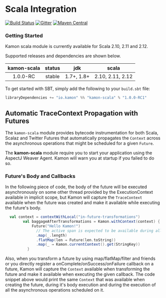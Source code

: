 # Scala Integration   

[![Build Status](https://travis-ci.org/kamon-io/kamon-scala.svg?branch=master)](https://travis-ci.org/kamon-io/kamon-scala)
[![Gitter](https://badges.gitter.im/Join%20Chat.svg)](https://gitter.im/kamon-io/Kamon?utm_source=badge&utm_medium=badge&utm_campaign=pr-badge&utm_content=badge)
[![Maven Central](https://maven-badges.herokuapp.com/maven-central/io.kamon/kamon-scala_2.11/badge.svg)](https://maven-badges.herokuapp.com/maven-central/io.kamon/kamon-scala_2.11)

### Getting Started

Kamon scala module is currently available for Scala 2.10, 2.11 and 2.12.

Supported releases and dependencies are shown below.

| kamon-scala  | status | jdk  | scala
|:------:|:------:|:----:|------------------
|  1.0.0-RC | stable | 1.7+, 1.8+ | 2.10, 2.11, 2.12

To get started with SBT, simply add the following to your `build.sbt`
file:

```scala
libraryDependencies += "io.kamon" %% "kamon-scala" % "1.0.0-RC1"
```


## Automatic TraceContext Propagation with Futures

The `kamon-scala` module provides bytecode instrumentation for both Scala, Scalaz and Twitter Futures that automatically
propagates the `Context` across the asynchronous operations that might be scheduled for a given `Future`.

The <b>kamon-scala</b> module require you to start your application using the AspectJ Weaver Agent. Kamon will warn you
at startup if you failed to do so.


### Future's Body and Callbacks ###

In the following piece of code, the body of the future will be executed asynchronously on some other thread provided by
the ExecutionContext available in implicit scope, but Kamon will capture the `TraceContext` available when the future
was created and make it available while executing the future's body.

```scala
  val context = contextWithLocal("in-future-transformations")
        val baggageAfterTransformations = Kamon.withContext(context) {
            Future("Hello Kamon!")
              // The active span is expected to be available during all intermediate processing.
              .map(_.length)
              .flatMap(len ⇒ Future(len.toString))
              .map(_ ⇒ Kamon.currentContext().get(StringKey))
          }
```

Also, when you transform a future by using map/flatMap/filter and friends or you directly register a
onComplete/onSuccess/onFailure callback on a future, Kamon will capture the `Context` available when transforming
the future and make it available when executing the given callback. The code snippet above would print the same
`Context` that was available when creating the future, during it's body execution and during the execution of all
the asynchronous operations scheduled on it.
